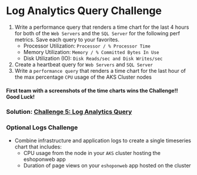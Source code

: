 # Log Analytics Query Challenge

1. Write a performance query that renders a time chart for the last 4 hours for both of the `Web Servers` and the `SQL Server` for the following perf metrics. Save each query to your favorites.
   * Processor Utilization: `Processor / % Processor Time`
   * Memory Utilization: `Memory / % Committed Bytes In Use`
   * Disk Utilization (IO): `Disk Reads/sec and Disk Writes/sec`
3. Create a heartbeat query for `Web Servers` and `SQL Server`
4. Write a `performance query` that renders a time chart for the last hour of the max percentage `CPU` usage of the AKS Cluster nodes

#### First team with a screenshots of the time charts wins the Challenge!! Good Luck!

### Solution: [Challenge 5: Log Analytics Query](https://github.com/SpektraSystems/CloudLabs-Azure/blob/master/azure-monitoring/Instructions/Solutions/Challenge%205:%20Log%20Analytics%20Query.md)


### Optional Logs Challenge

* Combine infrastructure and application logs to create a single timeseries chart that includes: 
   * CPU usage from the node in your `AKS` cluster hosting the eshoponweb app
   * Duration of page views on your `eshoponweb` app hosted on the cluster
